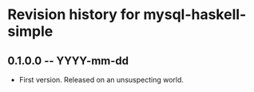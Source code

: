 # Revision history for mysql-haskell-simple

## 0.1.0.0  -- YYYY-mm-dd

* First version. Released on an unsuspecting world.
